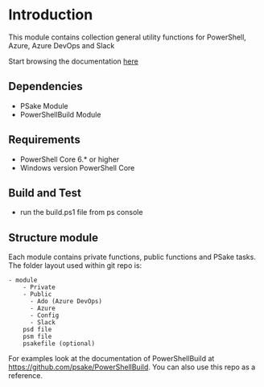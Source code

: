 # Introduction

This module contains collection general utility functions for PowerShell, Azure, Azure DevOps and Slack

Start browsing the documentation [here](./docs/index.md)

## Dependencies

- PSake Module
- PowerShellBuild Module

## Requirements

- PowerShell Core 6.* or higher
- Windows version PowerShell Core

## Build and Test

- run the build.ps1 file from ps console

## Structure module

Each module contains private functions, public functions and PSake tasks. The folder layout used within git repo is:

    - module
        - Private
        - Public
          - Ado (Azure DevOps)
          - Azure
          - Config 
          - Slack
        psd file
        psm file
        psakefile (optional)

For examples look at the documentation of PowerShellBuild at https://github.com/psake/PowerShellBuild. You can also use this repo as a reference.
